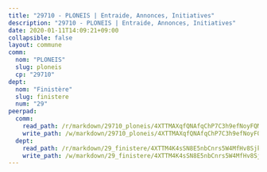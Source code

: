 ```yaml
---
title: "29710 - PLONEIS | Entraide, Annonces, Initiatives"
description: "29710 - PLONEIS | Entraide, Annonces, Initiatives"
date: 2020-01-11T14:09:21+09:00
collapsible: false
layout: commune
comm:
  nom: "PLONEIS"
  slug: ploneis
  cp: "29710"
dept:
  nom: "Finistère"
  slug: finistere
  num: "29"
peerpad:
  comm:
    read_path: /r/markdown/29710_ploneis/4XTTMAXqfQNAfqChP7C3h9efNoyFQM9sAcCFNPpuTWNn84dP2
    write_path: /w/markdown/29710_ploneis/4XTTMAXqfQNAfqChP7C3h9efNoyFQM9sAcCFNPpuTWNn84dP2-K3TgTyuQJaDoeMEqPH3H9EXQvZnnQdU6yNwsFTDdWSgSXyUKdLPpjPNZ43LTC8Vxouh8d21jMSiBYHQAfcC4fXW6EM9wHWgE2mZEtC1tb6eenZJK5A8dp3QBpzKDZnGbWpxxnRwa
  dept:
    read_path: /r/markdown/29_finistere/4XTTM4K4sSN8E5nbCnrs5W4MfHv8SjkZXZkMiZwJKZCUFreuC
    write_path: /w/markdown/29_finistere/4XTTM4K4sSN8E5nbCnrs5W4MfHv8SjkZXZkMiZwJKZCUFreuC-K3TgUmttHvLKDBu5vxQ3oPzTia91UxXiaB3vEFjsHJiDiJD9aQfr6ibvcPa75Eo3oX7ob78s9tVxCKrtPM9bLAmDziVCSFjEgZbp3rqL8Ji8Q5aZhxfTcqkGX75WxHS6TQxtiQQ6
---
```


